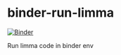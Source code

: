 # binder-run-limma

[![Binder](https://mybinder.org/badge_logo.svg)](https://mybinder.org/v2/gh/jdblischak/binder-run-limma/conda)

Run limma code in binder env

